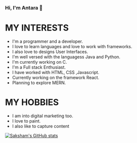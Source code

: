 ### Hi, I'm Antara 👋

 # MY INTERESTS 

* I'm a programmer and a developer.
* I love to learn languages and love to work with frameworks.
* I also love to designs User Interfaces.
* I'm well versed with the languagess Java and Python.
* I'm currently working on C.
* I'm a Full stack Enthusiast.
* I have worked with HTML, CSS ,Javascript.
* Currently working on the framework React.
* Planning to explore MERN.

 # MY HOBBIES 

* I am into digital marketing too.
* I love to paint.
* I also like to capture content

[![Saksham's GitHub stats](https://github-readme-stats.vercel.app/api?username=Antara25-10)](https://github.com/Oshekher/github-readme-stats)
